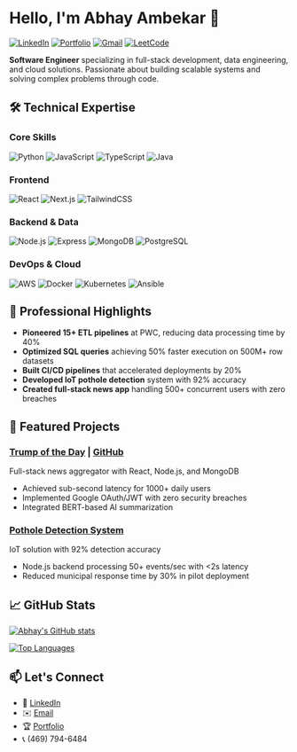 # Hello, I'm Abhay Ambekar 👋

[![LinkedIn](https://img.shields.io/badge/LinkedIn-0077B5?style=for-the-badge&logo=linkedin&logoColor=white)](https://www.linkedin.com/in/abhay3020/)
[![Portfolio](https://img.shields.io/badge/Portfolio-%23000000.svg?style=for-the-badge&logo=firefox&logoColor=white)](https://your-portfolio-link.com)
[![Gmail](https://img.shields.io/badge/Gmail-D14836?style=for-the-badge&logo=gmail&logoColor=white)](mailto:abhaysambekar@gmail.com)
[![LeetCode](https://img.shields.io/badge/-LeetCode-FFA116?style=for-the-badge&logo=LeetCode&logoColor=black)](https://leetcode.com/Abhay3020/)

**Software Engineer** specializing in full-stack development, data engineering, and cloud solutions. Passionate about building scalable systems and solving complex problems through code.

## 🛠️ Technical Expertise

### **Core Skills**
![Python](https://img.shields.io/badge/Python-3776AB?style=for-the-badge&logo=python&logoColor=white)
![JavaScript](https://img.shields.io/badge/JavaScript-F7DF1E?style=for-the-badge&logo=javascript&logoColor=black)
![TypeScript](https://img.shields.io/badge/TypeScript-007ACC?style=for-the-badge&logo=typescript&logoColor=white)
![Java](https://img.shields.io/badge/Java-ED8B00?style=for-the-badge&logo=openjdk&logoColor=white)

### **Frontend**
![React](https://img.shields.io/badge/React-20232A?style=for-the-badge&logo=react&logoColor=61DAFB)
![Next.js](https://img.shields.io/badge/Next-black?style=for-the-badge&logo=next.js&logoColor=white)
![TailwindCSS](https://img.shields.io/badge/Tailwind_CSS-38B2AC?style=for-the-badge&logo=tailwind-css&logoColor=white)

### **Backend & Data**
![Node.js](https://img.shields.io/badge/Node.js-43853D?style=for-the-badge&logo=node.js&logoColor=white)
![Express](https://img.shields.io/badge/Express.js-404D59?style=for-the-badge)
![MongoDB](https://img.shields.io/badge/MongoDB-4EA94B?style=for-the-badge&logo=mongodb&logoColor=white)
![PostgreSQL](https://img.shields.io/badge/PostgreSQL-316192?style=for-the-badge&logo=postgresql&logoColor=white)

### **DevOps & Cloud**
![AWS](https://img.shields.io/badge/AWS-%23FF9900.svg?style=for-the-badge&logo=amazon-aws&logoColor=white)
![Docker](https://img.shields.io/badge/Docker-2496ED?style=for-the-badge&logo=docker&logoColor=white)
![Kubernetes](https://img.shields.io/badge/Kubernetes-326CE5?style=for-the-badge&logo=kubernetes&logoColor=white)
![Ansible](https://img.shields.io/badge/Ansible-EE0000?style=for-the-badge&logo=ansible&logoColor=white)

## 💼 Professional Highlights

- **Pioneered 15+ ETL pipelines** at PWC, reducing data processing time by 40%
- **Optimized SQL queries** achieving 50% faster execution on 500M+ row datasets
- **Built CI/CD pipelines** that accelerated deployments by 20%
- **Developed IoT pothole detection** system with 92% accuracy
- **Created full-stack news app** handling 500+ concurrent users with zero breaches

## 🚀 Featured Projects

### [Trump of the Day](https://trumpoftheday.com) | [GitHub](https://github.com/Abhay3020/trump-of-the-day)
Full-stack news aggregator with React, Node.js, and MongoDB
- Achieved sub-second latency for 1000+ daily users
- Implemented Google OAuth/JWT with zero security breaches
- Integrated BERT-based AI summarization

### [Pothole Detection System](https://github.com/Abhay3020/Pothole_detection)
IoT solution with 92% detection accuracy
- Node.js backend processing 50+ events/sec with <2s latency
- Reduced municipal response time by 30% in pilot deployment

## 📈 GitHub Stats

[![Abhay's GitHub stats](https://github-readme-stats.vercel.app/api?username=Abhay3020&show_icons=true&theme=radical&hide=stars)](https://github.com/Abhay3020)

[![Top Languages](https://github-readme-stats.vercel.app/api/top-langs/?username=Abhay3020&layout=compact&theme=radical&exclude_repo=Pothole_detection,trump-of-the-day)](https://github.com/Abhay3020)

## 📫 Let's Connect

- 💼 [LinkedIn](https://www.linkedin.com/in/abhay3020/)
- ✉️ [Email](mailto:abhaysambekar@gmail.com)
- 🏆 [Portfolio](https://your-portfolio-link.com)
- 📞 (469) 794-6484
